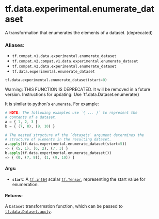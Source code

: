<div itemscope itemtype="http://developers.google.com/ReferenceObject">
<meta itemprop="name" content="tf.data.experimental.enumerate_dataset" />
<meta itemprop="path" content="Stable" />
</div>

# tf.data.experimental.enumerate_dataset

A transformation that enumerates the elements of a dataset. (deprecated)

### Aliases:

* `tf.compat.v1.data.experimental.enumerate_dataset`
* `tf.compat.v2.compat.v1.data.experimental.enumerate_dataset`
* `tf.compat.v2.data.experimental.enumerate_dataset`
* `tf.data.experimental.enumerate_dataset`

``` python
tf.data.experimental.enumerate_dataset(start=0)
```

<!-- Placeholder for "Used in" -->

Warning: THIS FUNCTION IS DEPRECATED. It will be removed in a future version.
Instructions for updating:
Use `tf.data.Dataset.enumerate()

It is similar to python's `enumerate`.
For example:

```python
# NOTE: The following examples use `{ ... }` to represent the
# contents of a dataset.
a = { 1, 2, 3 }
b = { (7, 8), (9, 10) }

# The nested structure of the `datasets` argument determines the
# structure of elements in the resulting dataset.
a.apply(tf.data.experimental.enumerate_dataset(start=5))
=> { (5, 1), (6, 2), (7, 3) }
b.apply(tf.data.experimental.enumerate_dataset())
=> { (0, (7, 8)), (1, (9, 10)) }
```

#### Args:


* <b>`start`</b>: A <a href="../../../tf.md#int64"><code>tf.int64</code></a> scalar <a href="../../../tf/Tensor.md"><code>tf.Tensor</code></a>, representing the start value for
  enumeration.


#### Returns:

A `Dataset` transformation function, which can be passed to
<a href="../../../tf/data/Dataset.md#apply"><code>tf.data.Dataset.apply</code></a>.
